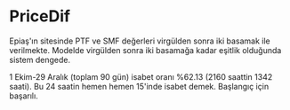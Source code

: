 # PriceDif

Epiaş'ın sitesinde PTF ve SMF değerleri virgülden sonra iki basamak ile verilmekte. Modelde virgülden sonra iki basamağa kadar eşitlik olduğunda sistem dengede. 

1 Ekim-29 Aralık (toplam 90 gün) isabet oranı %62.13 (2160 saattin 1342 saati). Bu 24 saatin hemen hemen 15'inde isabet demek. Başlangıç için başarılı. 

